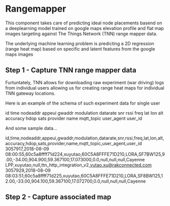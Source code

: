 # Rangemapper

This component takes care of predicting ideal node placements basend on a deeplearning model trained on google maps elevation profile and flat map images targeting against The Things Network (TNN) range mapper data.

The underlying machine learning problem is predicting a 2D regression (range heat map) based on specific and latent features from the google maps images

## Step 1 - Capture TNN range mapper data
Furtuntately, TNN allows for downloading raw experiment (war driving) logs from individual users allowing us for creating range heat maps for individual TNN gateway locations. 

Here is an example of the schema of such experiment data for single user

id
time
nodeaddr
appeui
gwaddr
modulation
datarate
snr
rssi
freq
lat
lon
alt
accuracy
hdop
sats
provider
name
mqtt_topic
user_agent
user_id

And some sample data...

id,time,nodeaddr,appeui,gwaddr,modulation,datarate,snr,rssi,freq,lat,lon,alt,accuracy,hdop,sats,provider,name,mqtt_topic,user_agent,user_id
3057917,2018-08-09 08:00:55,60c5a8ffff71d224,xuyutao,60C5A8FFFE71D210,LORA,SF7BW125,9.00,-34.00,904.900,59.367100,17.073000,0.0,null,null,null,Cayenne LPP,xuyutao,null,ttn_http_integration_v2,yutao.xu@rakconnected.com
3057929,2018-08-09 08:03:51,60c5a8ffff71d225,xuyutao,60C5A8FFFE71D210,LORA,SF8BW125,12.00,-33.00,904.100,59.367100,17.072700,0.0,null,null,null,Cayenne 

## Step 2 - Capture associated map

